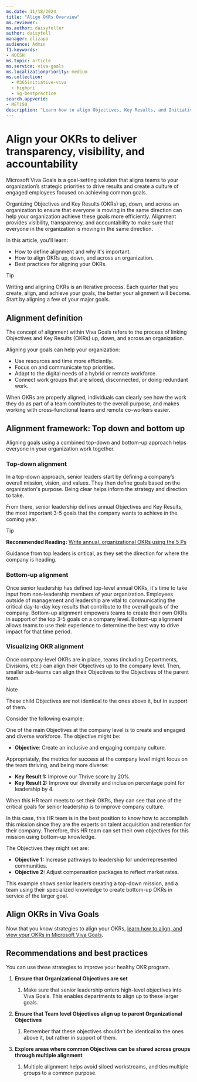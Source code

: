 ```yaml
---
ms.date: 11/18/2024
title: "Align OKRs Overview"
ms.reviewer: 
ms.author: daisyfeller
author: daisyfell
manager: elizapo
audience: Admin
f1.keywords:
- NOCSH
ms.topic: article
ms.service: viva-goals
ms.localizationpriority: medium
ms.collection:
  - M365initiative-viva
  - highpri
  - vg-bestpractice
search.appverid:
- MET150
description: "Learn how to align Objectives, Key Results, and Initiatives for a healthy OKR program."
---
```


# Align your OKRs to deliver transparency, visibility, and accountability

Microsoft Viva Goals is a goal-setting solution that aligns teams to your organization’s strategic priorities to drive results and create a culture of engaged employees focused on achieving common goals.

Organizing Objectives and Key Results (OKRs) up, down, and across an organization to ensure that everyone is moving in the same direction can help your organization achieve these goals more efficiently. Alignment provides visibility, transparency, and accountability to make sure that everyone in the organization is moving in the same direction.

In this article, you'll learn:

- How to define alignment and why it's important. 
- How to align OKRs up, down, and across an organization.
- Best practices for aligning your OKRs.

> [!TIP]
> Writing and aligning OKRs is an iterative process. Each quarter that you create, align, and achieve your goals, the better your alignment will become. Start by aligning a few of your major goals.

## Alignment definition

The concept of alignment within Viva Goals refers to the process of linking Objectives and Key Results (OKRs) up, down, and across an organization.

Aligning your goals can help your organization:

- Use resources and time more efficiently.
- Focus on and communicate top priorities.
- Adapt to the digital needs of a hybrid or remote workforce.
- Connect work groups that are siloed, disconnected, or doing redundant work.

When OKRs are properly aligned, individuals can clearly see how the work they do as part of a team contributes to the overall purpose, and makes working with cross-functional teams and remote co-workers easier.

## Alignment framework: Top down and bottom up

Aligning goals using a combined top-down and bottom-up approach helps everyone in your organization work together.

### Top-down alignment

In a top-down approach, senior leaders start by defining a company’s overall mission, vision, and values. They then define goals based on the organization's purpose. Being clear helps inform the strategy and direction to take.

From there, senior leadership defines annual Objectives and Key Results, the most important 3-5 goals that the company wants to achieve in the coming year.  

> [!TIP]
> **Recommended Reading:** [Write annual, organizational OKRs using the 5 Ps](write-annual-top-level-okrs.md)

Guidance from top leaders is critical, as they set the direction for where the company is heading.

### Bottom-up alignment

Once senior leadership has defined top-level annual OKRs, it's time to take input from non-leadership members of your organization. Employees outside of management and leadership are vital to communicating the critical day-to-day key results that contribute to the overall goals of the company. Bottom-up alignment empowers teams to create their own OKRs in support of the top 3-5 goals on a company level. Bottom-up alignment allows teams to use their experience to determine the best way to drive impact for that time period.

### Visualizing OKR alignment

Once company-level OKRs are in place, teams (including Departments, Divisions, etc.) can align their Objectives up to the company level. Then, smaller sub-teams can align their Objectives to the Objectives of the parent team.

> [!NOTE]
> These child Objectives are not identical to the ones above it, but in support of them.

Consider the following example:

One of the main Objectives at the company level is to create and engaged and diverse workforce. The objective might be:

- **Objective**: Create an inclusive and engaging company culture.

Appropriately, the metrics for success at the company level might focus on the team thriving, and being more diverse:

- **Key Result 1:** Improve our Thrive score by 20%.
- **Key Result 2:** Improve our diversity and inclusion percentage point for leadership by 4.

When this HR team meets to set their OKRs, they can see that one of the critical goals for senior leadership is to improve company culture.

In this case, this HR team is in the best position to know how to accomplish this mission since they are the experts on talent acquisition and retention for their company. Therefore, this HR team can set their own objectives for this mission using bottom-up knowledge.

The Objectives they might set are:

- **Objective 1:** Increase pathways to leadership for underrepresented communities.
- **Objective 2:** Adjust compensation packages to reflect market rates.

This example shows senior leaders creating a top-down mission, and a team using their specialized knowledge to create bottom-up OKRs in service of the larger goal.

## Align OKRs in Viva Goals

Now that you know strategies to align your OKRs, [learn how to align, and view your OKRs in Microsoft Viva Goals](https://support.microsoft.com/topic/collaborate-with-viva-goals-43673d1c-0dd7-42ba-97aa-6e712db171d1#bkmk_alignokrs).

## Recommendations and best practices

You can use these strategies to improve your healthy OKR program.

1. **Ensure that Organizational Objectives are set**
    1. Make sure that senior leadership enters high-level objectives into Viva Goals. This enables departments to align up to these larger goals.  

1. **Ensure that Team level Objectives align up to parent Organizational Objectives**
    1. Remember that these objectives shouldn't be identical to the ones above it, but rather in support of them.

1. **Explore areas where common Objectives can be shared across groups through multiple alignment**
    1. Multiple alignment helps avoid siloed workstreams, and ties multiple groups to a common purpose.
